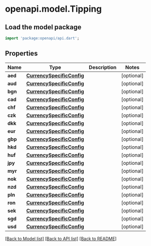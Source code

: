 # openapi.model.Tipping

## Load the model package
```dart
import 'package:openapi/api.dart';
```

## Properties
Name | Type | Description | Notes
------------ | ------------- | ------------- | -------------
**aed** | [**CurrencySpecificConfig**](CurrencySpecificConfig.md) |  | [optional] 
**aud** | [**CurrencySpecificConfig**](CurrencySpecificConfig.md) |  | [optional] 
**bgn** | [**CurrencySpecificConfig**](CurrencySpecificConfig.md) |  | [optional] 
**cad** | [**CurrencySpecificConfig**](CurrencySpecificConfig.md) |  | [optional] 
**chf** | [**CurrencySpecificConfig**](CurrencySpecificConfig.md) |  | [optional] 
**czk** | [**CurrencySpecificConfig**](CurrencySpecificConfig.md) |  | [optional] 
**dkk** | [**CurrencySpecificConfig**](CurrencySpecificConfig.md) |  | [optional] 
**eur** | [**CurrencySpecificConfig**](CurrencySpecificConfig.md) |  | [optional] 
**gbp** | [**CurrencySpecificConfig**](CurrencySpecificConfig.md) |  | [optional] 
**hkd** | [**CurrencySpecificConfig**](CurrencySpecificConfig.md) |  | [optional] 
**huf** | [**CurrencySpecificConfig**](CurrencySpecificConfig.md) |  | [optional] 
**jpy** | [**CurrencySpecificConfig**](CurrencySpecificConfig.md) |  | [optional] 
**myr** | [**CurrencySpecificConfig**](CurrencySpecificConfig.md) |  | [optional] 
**nok** | [**CurrencySpecificConfig**](CurrencySpecificConfig.md) |  | [optional] 
**nzd** | [**CurrencySpecificConfig**](CurrencySpecificConfig.md) |  | [optional] 
**pln** | [**CurrencySpecificConfig**](CurrencySpecificConfig.md) |  | [optional] 
**ron** | [**CurrencySpecificConfig**](CurrencySpecificConfig.md) |  | [optional] 
**sek** | [**CurrencySpecificConfig**](CurrencySpecificConfig.md) |  | [optional] 
**sgd** | [**CurrencySpecificConfig**](CurrencySpecificConfig.md) |  | [optional] 
**usd** | [**CurrencySpecificConfig**](CurrencySpecificConfig.md) |  | [optional] 

[[Back to Model list]](../README.md#documentation-for-models) [[Back to API list]](../README.md#documentation-for-api-endpoints) [[Back to README]](../README.md)


